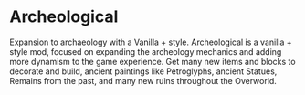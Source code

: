# Archeological
Expansion to archaeology with a Vanilla + style.
Archeological is a vanilla + style mod, focused on expanding the archeology mechanics and adding more dynamism to the game experience. Get many new items and blocks to decorate and build, ancient paintings like Petroglyphs, ancient Statues, Remains from the past, and many new ruins throughout the Overworld.

